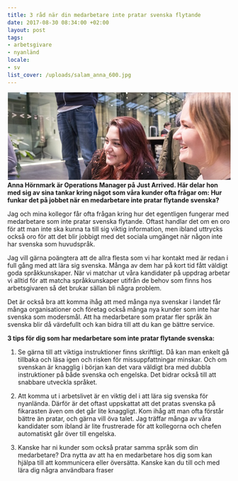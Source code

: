 ```yaml
---
title: 3 råd när din medarbetare inte pratar svenska flytande
date: 2017-08-30 08:34:00 +02:00
layout: post
tags:
- arbetsgivare
- nyanländ
locale:
- sv
list_cover: /uploads/salam_anna_600.jpg
---
```


![salam_anna_600.jpg](/uploads/salam_anna_600.jpg)**Anna Hörnmark är Operations Manager på Just Arrived. Här delar hon med sig av sina tankar kring något som våra kunder ofta frågar om: Hur funkar det på jobbet när en medarbetare inte pratar flytande svenska?**

Jag och mina kollegor får ofta frågan kring hur det egentligen fungerar med medarbetare som inte pratar svenska flytande. Oftast handlar det om en oro för att man inte ska kunna ta till sig viktig information, men ibland uttrycks också oro för att det blir jobbigt med det sociala umgänget när någon inte har svenska som huvudspråk.

Jag vill gärna poängtera att de allra flesta som vi har kontakt med är redan i full gång med att lära sig svenska. Många av dem har på kort tid fått väldigt goda språkkunskaper. När vi matchar ut våra kandidater på uppdrag arbetar vi alltid för att matcha språkkunskaper utifrån de behov som finns hos arbetsgivaren så det brukar sällan bli några problem.

Det är också bra att komma ihåg att med många nya svenskar i landet får många organisationer och företag också många nya kunder som inte har svenska som modersmål. Att ha medarbetare som pratar fler språk än svenska blir då värdefullt och kan bidra till att du kan ge bättre service.

**3 tips för dig som har medarbetare som inte pratar flytande svenska:**

1. Se gärna till att viktiga instruktioner finns skriftligt. Då kan man enkelt gå tillbaka och läsa igen och risken för missuppfattningar minskar. Och om svenskan är knagglig i början kan det vara väldigt bra med dubbla instruktioner på både svenska och engelska. Det bidrar också till att snabbare utveckla språket.

2. Att komma ut i arbetslivet är en viktig del i att lära sig svenska för nyanlända. Därför är det oftast uppskattat att det pratas svenska på fikarasten även om det går lite knaggligt. Kom ihåg att man ofta förstår bättre än pratar, och gärna vill öva talet. Jag träffar många av våra kandidater som ibland är lite frustrerade för att kollegorna och chefen automatiskt går över till engelska.

3. Kanske har ni kunder som också pratar samma språk som din medarbetare? Dra nytta av att ha en medarbetare hos dig som kan hjälpa till att kommunicera eller översätta. Kanske kan du till och med lära dig några användbara fraser
